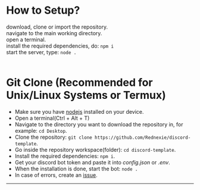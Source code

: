 # How to Setup?
download, clone or import the repository.
<br>
navigate to the main working directory.
<br>
open a terminal.
<br>
install the required dependencies, do: `npm i`
<br>
start the server, type: `node .`
<br>
<br>



# Git Clone (Recommended for Unix/Linux Systems or Termux)
- Make sure you have [nodejs](https://nodejs.org) installed on your device.
- Open a terminal(Ctrl + Alt + T)
- Navigate to the directory you want to download the repository in, for example: `cd Desktop`.
- Clone the repository: `git clone https://github.com/Rednexie/discord-template`.
- Go inside the repository workspace(folder): `cd discord-template`.
- Install the required dependencies: `npm i`.
- Get your discord bot token and paste it into *config.json* or *.env*.
- When the installation is done, start the bot: `node .`
- In case of errors, create an [issue](https://github.com/Rednexie/discord-template/issues).
---
